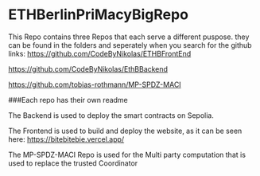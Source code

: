 # ETHBerlinPriMacyBigRepo

This Repo contains three Repos that each serve a different puspose.
they can be found in the folders and seperately when you search for the github links:
https://github.com/CodeByNikolas/ETHBFrontEnd

https://github.com/CodeByNikolas/EthBBackend

https://github.com/tobias-rothmann/MP-SPDZ-MACI

###Each repo has their own readme

The Backend is used to deploy the smart contracts on Sepolia.

The Frontend is used to build and deploy the website, as it can be seen here:
https://bitebitebie.vercel.app/

The MP-SPDZ-MACI Repo is used for the Multi party computation that is used to replace the trusted Coordinator
